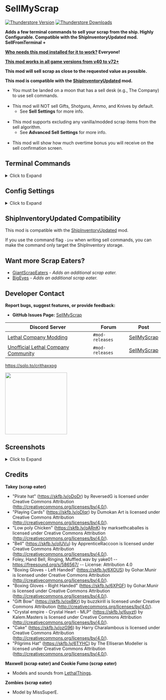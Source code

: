 # SellMyScrap

[![Thunderstore Version](https://img.shields.io/thunderstore/v/Zehs/SellMyScrap?style=for-the-badge&logo=thunderstore&logoColor=white)](https://thunderstore.io/c/lethal-company/p/Zehs/SellMyScrap)
[![Thunderstore Downloads](https://img.shields.io/thunderstore/dt/Zehs/SellMyScrap?style=for-the-badge&logo=thunderstore&logoColor=white)](https://thunderstore.io/c/lethal-company/p/Zehs/SellMyScrap)

**Adds a few terminal commands to sell your scrap from the ship. Highly Configurable. Compatible with the ShipInventoryUpdated mod. SellFromTerminal +**

**<ins>Who needs this mod installed for it to work?</ins> Everyone!**

**<ins>This mod works in all game versions from v40 to v72+</ins>**

**This mod will sell scrap as close to the requested value as possible.**

**This mod is compatible with the [ShipInventoryUpdated](https://thunderstore.io/c/lethal-company/p/LethalCompanyModding/ShipInventoryUpdated/) mod.**
<br>

- You must be landed on a moon that has a sell desk (e.g., The Company) to use sell commands.
<br><br>
- This mod will NOT sell Gifts, Shotguns, Ammo, and Knives by default.
    - See **Sell Settings** for more info.
<br><br>
- This mod supports excluding any vanilla/modded scrap items from the sell algorithm.
    - See **Advanced Sell Settings** for more info.
<br><br>
- This mod will show how much overtime bonus you will receive on the sell confirmation screen.

## Terminal Commands

<details><summary>Click to Expand</summary><br>

- You must be landed on a moon that has a sell desk (e.g., The Company) to use sell commands.
- Each sell command will sell items based on your config settings.
- Each sell command requires confirmation before selling your scrap.
    - Additional information is given on the confirmation screen.

| Command | Description | Optional flags|
| ----------- | ----------- | ----------- |
| `sell <amount>` | Will sell scrap for a total of the requested amount. | `-se`, `-se:<number>`, `-a:<number>`, `-o` |
| `sell quota` | Will sell scrap to reach the profit quota. | `-se`, `-se:<number>`, `-a:<number>` |
| `sell all` | Will sell all of your scrap. | `-se`, `-se:<number>` |
| `sell item <name>` | Will sell scrap by their item name. | `-se`, `-se:<number>` |
| `sell list` | Will sell all the scrap from the `SellList` config setting. | `-se`, `-se:<number>` |

- Using the `-se` flag will spawn a random scrap eater.
    - *Usage: `<sell-command> -se`*
- Using the `-se:<number>` flag will spawn a scrap eater by their index (Starts at 1).
    - 1 = Octolar, 2 = Takey, 3 = Maxwell, 4 = Yippee, 5 = Cookie Fumo, 6 = Psycho, 7 = Zombies, 8 = Wolfy
    - *Usage: `<sell-command> -se:<number>`*

<h4>Additional info for the <code>sell &lt;amount&gt;</code> and <code>sell quota</code> commands.</h4>

- Added more algorithms to find scrap match (#15)
  - The scrap match algorithms are:
    - 1 → Default (Recommended)
    - 2 → Brute Force
    - 3 → Super Fast (Recommended when selling 10k+)
  - Added command flag `-a:<number>` to select a scrap match algorithm.
    - `<number>` is the index of the scrap match algorithm.
    - *Usage examples:*
      - `sell 10000 -a:3`
      - `sell quota -a:3`

<h4>Additional info for the <code>sell &lt;amount&gt;</code> command.</h4>

- This command supports math expressions as the input for `<amount>`.
    - *Usage example: `sell 500 + 50`*
- Using the `-o` flag will sell for a less amount so (less amount + overtime bonus) = initial amount.
    - *Usage: `sell <amount> -o`*

<h4>Additional info for the <code>sell item &lt;name&gt;</code> command.</h4>

- Item names are not case-sensitive but, spaces do matter.
- *Usage examples:*
    - `sell item Whoopie cushion`
    - `sell item Whoopie`
    - `sell item Whoo`

<h4>Additional info for the <code>sell list</code> command.</h4>

- This command will sell all the items from the `SellList` config setting.
- This command will bypass the `DontSellList` config setting.

| Command |Description |
| ----------- | ----------- |
| `sell` | Shows a help message for this mod. |
| `view overtime` | Shows your current overtime bonus. |
| `view scrap` | Shows a list of all the scrap in the ship. |
| `view all scrap` | Shows a list of all the registered scrap. |

</details>

## Config Settings

<details><summary>Click to Expand</summary><br>

I recommend you use the [LethalConfig](https://thunderstore.io/c/lethal-company/p/AinaVT/LethalConfig/) mod to edit the config settings.

**Sell** and **Advanced Sell** config settings will be synced with the host.

| General | Setting type | Default value | Description |
| ----------- | ----------- | ----------- | ----------- |
| `ExtendedLogging` | `Boolean` | `false` | Enable extended logging. |

| Sell | Setting type | Default value | Description |
| ----------- | ----------- | ----------- | ----------- |
| `SellGifts` | `Boolean` | `false` | Do you want to sell Gifts? |
| `SellShotguns` | `Boolean` | `false` | Do you want to sell Shotguns? |
| `SellAmmo` | `Boolean` | `false` | Do you want to sell Ammo? |
| `SellKnives` | `Boolean` | `false` | Do you want to sell Kitchen knives? |
| `SellPickles` | `Boolean` | `true` | Do you want to sell Jar of pickles? |

| Advanced Sell | Setting type | Default value | Description |
| ----------- | ----------- | ----------- | ----------- |
| `SellScrapWorthZero` | `Boolean` | `false` | Do you want to sell scrap worth zero? |
| `OnlySellScrapOnFloor` | `Boolean` | `false` | Do you want to sell scrap that is only on the floor? |
| `PrioritySellList` | `String` | `Tragedy, Comedy, Whoopie cushion, Easter egg, Clock, Soccer ball` | Array of item names to prioritize when selling. |
| `DontSellList` | `String` | ` ` | Array of item names to not sell. |
| `SellList` | `String` | `Whoopie cushion, Easter egg, Tragedy, Comedy` | Array of item names to sell when using the `sell list` command. |

**Additional info for the <code>PrioritySellList</code> config setting.**

- Use the `view scrap` or `view all scrap` command to see the correct item names to use.
- Each entry should be separated by a comma.
- Item names are not case-sensitive but, spaces do matter.
- Example value: `Tragedy, Comedy, Whoopie cushion, Easter egg, Clock, Soccer ball`

**Additional info for the <code>DontSellList</code> config setting.**

- Use the `view scrap` or `view all scrap` command to see the correct item names to use.
- Each entry should be separated by a comma.
- Item names are not case-sensitive but, spaces do matter.
- Example value: `Maxwell, Cookie Fumo, Octolar Plush, Smol Takey, Blahaj`

**Additional info for the <code>SellList</code> config setting.**

- Use the `view scrap` or `view all scrap` command to see the correct item names to use.
- Each entry should be separated by a comma.
- Item names are not case-sensitive but, spaces do matter.
- Example value: `Whoopie cushion, Easter egg, Tragedy, Comedy`

| Terminal | Setting type | Default value | Description |
| ----------- | ----------- | ----------- | ----------- |
| `OverrideWelcomeMessage` | `Boolean` | `true` | Overrides the terminal welcome message to add additional info. |
| `OverrideHelpMessage` | `Boolean` | `true` | Overrides the terminal help message to add additional info. |
| `ShowFoundItems` | `Boolean` | `true` | Show found items on the confirmation screen. |
| `SortFoundItemsPrice` | `Boolean` | `true` | Sorts found items from most to least expensive. |
| `AlignFoundItemsPrice` | `Boolean` | `true` | Aligns all prices of found items. |

| Misc | Setting type | Default value | Description |
| ----------- | ----------- | ----------- | ----------- |
| `SpeakInShip` | `Boolean` | `true` | The Company will speak inside your ship after selling from the terminal. |
| `RareVoiceLineChance` | `Single` | `5` | The percent chance the Company will say a rare microphone voice line after selling. |
| `ShowQuotaWarning` | `Boolean` | `true` | If enabled, will show a warning when you try to pull the ship's lever when the quota hasn't been fulfilled on a moon that has a sell desk (e.g., The Company) with 0 days left. |

| Scrap Eater | Setting type | Default value | Description |
| ----------- | ----------- | ----------- | ----------- |
| `ScrapEaterChance` | `Int32` | `0` | The percent chance a scrap eater will spawn?! |
| `OctolarSpawnWeight` | `Int32` | `1` | The spawn chance weight [Octolar](https://www.twitch.tv/thorlar) will spawn?! (scrap eater) |
| `TakeySpawnWeight` | `Int32` | `1` | The spawn chance weight [Takey](https://www.twitch.tv/takerst) will spawn?! (scrap eater) |
| `MaxwellSpawnWeight` | `Int32` | `1` | The spawn chance weight Maxwell will spawn?! (scrap eater) |
| `YippeeSpawnWeight` | `Int32` | `1` | The spawn chance weight Yippee will spawn?! (scrap eater) |
| `CookieFumoSpawnWeight` | `Int32` | `1` | The spawn chance weight Cookie Fumo will spawn?! (scrap eater) |
| `PsychoSpawnWeight` | `Int32` | `1` | The spawn chance weight [Psycho](https://www.twitch.tv/psychohypnotic) will spawn?! (scrap eater) |
| `ZombiesSpawnWeight` | `Int32` | `1` | The spawn chance weight [Zombies](https://www.twitch.tv/zombiesatemychannel) will spawn?! (scrap eater) |
| `WolfySpawnWeight` | `Int32` | `1` | The spawn chance weight [Wolfy](https://www.twitch.tv/wolfsmychocolate) will spawn?! (scrap eater) |

</details>

## ShipInventoryUpdated Compatibility

This mod is compatible with the [ShipInventoryUpdated](https://thunderstore.io/c/lethal-company/p/LethalCompanyModding/ShipInventoryUpdated/) mod.

If you use the command flag `-inv` when writing sell commands, you can make the command only target the ShipInventory storage.

## Want more Scrap Eaters?

- [GiantScrapEaters](https://thunderstore.io/c/lethal-company/p/XuXiaolan/GiantScrapEaters/) - *Adds an additional scrap eater.*
- [BigEyes](https://thunderstore.io/c/lethal-company/p/Wexop/BigEyes/) - *Adds an additional scrap eater.*

## Developer Contact

**Report bugs, suggest features, or provide feedback:**

- **GitHub Issues Page:** [SellMyScrap](https://github.com/ZehsTeam/Lethal-Company-SellMyScrap/issues)

| **Discord Server** | **Forum** | **Post** |  
|--------------------|-----------|----------|  
| [Lethal Company Modding](https://discord.gg/XeyYqRdRGC) | `#mod-releases` | [SellMyScrap](https://discord.com/channels/1168655651455639582/1197731003800760320) |
| [Unofficial Lethal Company Community](https://discord.gg/nYcQFEpXfU) | `#mod-releases` | [SellMyScrap](https://discord.com/channels/1169792572382773318/1198746789185069177) |

https://solo.to/crithaxxog

[<img src="https://i.imgur.com/duJZQTS.png" width="200px">](https://ko-fi.com/zehsteam)

## Screenshots

<details><summary>Click to Expand</summary><br>

<div>
    <img src="https://i.imgur.com/UyX90Y6.png" width="32.9%">
    <img src="https://i.imgur.com/lzsWM28.png" width="32.9%">
    <img src="https://i.imgur.com/zyDW9TD.png" width="32.9%">
</div>
<h4><code>sell &lt;amount&gt;</code></h4>
<div>
    <img src="https://i.imgur.com/BYeYs4d.png" width="49.7%">
    <img src="https://i.imgur.com/bYQtN1Y.png" width="49.7%">
</div>
<h4><code>sell quota</code></h4>
<div>
    <img src="https://i.imgur.com/r6SVSBB.png" width="49.7%">
    <img src="https://i.imgur.com/L1vih92.png" width="49.7%">
</div>
<h4><code>sell all</code></h4>
<div>
    <img src="https://i.imgur.com/XCz93Yc.png" width="49.7%">
    <img src="https://i.imgur.com/9eHs2zQ.png" width="49.7%">
</div>
<h4><code>sell item &lt;name&gt;</code></h4>
<div>
    <img src="https://i.imgur.com/cOQhtLt.png" width="49.7%">
    <img src="https://i.imgur.com/Z8qRk91.png" width="49.7%">
</div>
<h4><code>view overtime</code></h4>
<div>
    <img src="https://i.imgur.com/Z6nUhNQ.png" width="49.7%">
    <img src="https://i.imgur.com/Ff8E5sw.png" width="49.7%">
</div>
<h4><code>view scrap</code></h4>
<div>
    <img src="https://i.imgur.com/EsoJkSu.png" width="100%">
</div>
<h4><code>view all scrap</code></h4>
<div>
    <img src="https://i.imgur.com/VRSSGmC.png" width="49.7%">
    <img src="https://i.imgur.com/SuOPV4n.png" width="49.7%">
</div>

</details>

## Credits

**Takey (scrap eater)**
- "Pirate hat" (https://skfb.ly/oDoDr) by ReversedG is licensed under Creative Commons Attribution (http://creativecommons.org/licenses/by/4.0/).
- "Playing Cards" (https://skfb.ly/oDIqr) by Dumokan Art is licensed under Creative Commons Attribution (http://creativecommons.org/licenses/by/4.0/).
- "Low poly Chicken" (https://skfb.ly/oARnK) by marksethcaballes is licensed under Creative Commons Attribution (http://creativecommons.org/licenses/by/4.0/).
- "Bell" (https://skfb.ly/oIUVu) by ApprenticeRaccoon is licensed under Creative Commons Attribution (http://creativecommons.org/licenses/by/4.0/).
- Foley, Hand Bell, Ringing, Muffled.wav by yake01 -- https://freesound.org/s/586567/ -- License: Attribution 4.0
- "Boxing Gloves - Left Handed" (https://skfb.ly/6XOUS) by Gohar.Munir is licensed under Creative Commons Attribution (http://creativecommons.org/licenses/by/4.0/).
- "Boxing Gloves - Right Handed" (https://skfb.ly/6XPGF) by Gohar.Munir is licensed under Creative Commons Attribution (http://creativecommons.org/licenses/by/4.0/).
- "Gift Bow" (https://skfb.ly/oxBKr) by buzzkirill is licensed under Creative Commons Attribution (http://creativecommons.org/licenses/by/4.0/).
- "Crystal empire - Crystal Heart - MLP" (https://skfb.ly/6uyzt) by Kalem.Masters is licensed under Creative Commons Attribution (http://creativecommons.org/licenses/by/4.0/).
- "Cake" (https://skfb.ly/ozG96) by Harry Charalambous is licensed under Creative Commons Attribution (http://creativecommons.org/licenses/by/4.0/).
- "Pilgrims Hat" (https://skfb.ly/6TYHC) by The Elliseran Modeller is licensed under Creative Commons Attribution (http://creativecommons.org/licenses/by/4.0/).

**Maxwell (scrap eater) and Cookie Fumo (scrap eater)**
- Models and sounds from [LethalThings](https://thunderstore.io/c/lethal-company/p/Evaisa/LethalThings/).

**Zombies (scrap eater)**
- Model by MissSuperE.
